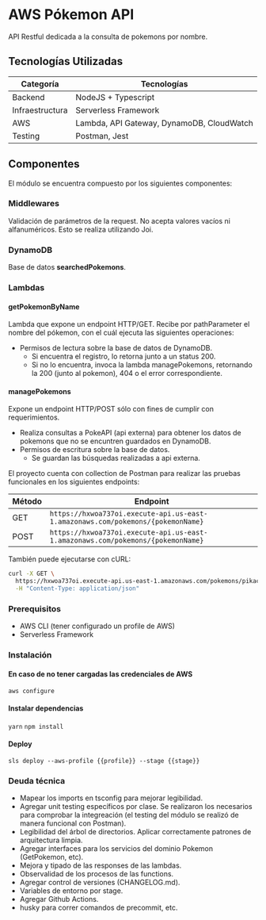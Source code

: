 # AWS Pókemon API

API Restful dedicada a la consulta de pokemons por nombre.

## Tecnologías Utilizadas

| Categoría       | Tecnologías                               |
| --------------- | ----------------------------------------- |
| Backend         | NodeJS + Typescript                       |
| Infraestructura | Serverless Framework                      |
| AWS             | Lambda, API Gateway, DynamoDB, CloudWatch |
| Testing         | Postman, Jest                             |

## Componentes

El módulo se encuentra compuesto por los siguientes componentes:

### Middlewares

Validación de parámetros de la request. No acepta valores vacíos ni alfanuméricos. Esto se realiza utilizando Joi.

### DynamoDB

Base de datos **searchedPokemons**.

### Lambdas

#### getPokemonByName

Lambda que expone un endpoint HTTP/GET. Recibe por pathParameter el nombre del pókemon, con el cuál ejecuta las siguientes operaciones:

- Permisos de lectura sobre la base de datos de DynamoDB.
  - Si encuentra el registro, lo retorna junto a un status 200.
  - Si no lo encuentra, invoca la lambda managePokemons, retornando la 200 (junto al pokemon), 404 o el error correspondiente.

#### managePokemons

Expone un endpoint HTTP/POST sólo con fines de cumplir con requerimientos.

- Realiza consultas a PokeAPI (api externa) para obtener los datos de pokemons que no se encuntren guardados en DynamoDB.
- Permisos de escritura sobre la base de datos.
  - Se guardan las búsquedas realizadas a api externa.

El proyecto cuenta con collection de Postman para realizar las pruebas funcionales en los siguientes endpoints:

| Método | Endpoint                                                                        |
| ------ | ------------------------------------------------------------------------------- |
| GET    | `https://hxwoa737oi.execute-api.us-east-1.amazonaws.com/pokemons/{pokemonName}` |
| POST   | `https://hxwoa737oi.execute-api.us-east-1.amazonaws.com/pokemons/{pokemonName}` |

También puede ejecutarse con cURL:

```bash
curl -X GET \
  https://hxwoa737oi.execute-api.us-east-1.amazonaws.com/pokemons/pikachu \
  -H "Content-Type: application/json"
```

### Prerequisitos

- AWS CLI (tener configurado un profile de AWS)
- Serverless Framework

### Instalación

#### En caso de no tener cargadas las credenciales de AWS

`aws configure`

#### Instalar dependencias

`yarn`
`npm install`

#### Deploy

`sls deploy --aws-profile {{profile}} --stage {{stage}}`

### Deuda técnica

- Mapear los imports en tsconfig para mejorar legibilidad.
- Agregar unit testing específicos por clase. Se realizaron los necesarios para comprobar la integreación (el testing del módulo se realizó de manera funcional con Postman).
- Legibilidad del árbol de directorios. Aplicar correctamente patrones de arquitectura limpia.
- Agregar interfaces para los servicios del dominio Pokemon (GetPokemon, etc).
- Mejora y tipado de las responses de las lambdas.
- Observalidad de los procesos de las functions.
- Agregar control de versiones (CHANGELOG.md).
- Variables de entorno por stage.
- Agregar Github Actions.
- husky para correr comandos de precommit, etc.
